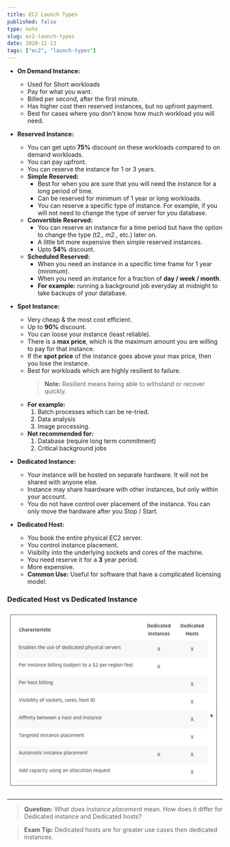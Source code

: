 ```yaml
---
title: EC2 Launch Types
published: false
type: note
slug: ec2-launch-types
date: 2020-12-13
tags: ["ec2", "launch-types"]
---
```


- **On Demand Instance:**

  - Used for Short workloads
  - Pay for what you want.
  - Billed per second, after the first minute.
  - Has higher cost then reserved instances, but no upfront payment.
  - Best for cases where you don't know how much workload you will need.

- **Reserved Instance:**

  - You can get upto **75%** discount on these workloads compared to on demand workloads.
  - You can pay upfront.
  - You can reserve the instance for 1 or 3 years.
  - **Simple Reserved:**
    - Best for when you are sure that you will need the instance for a long period of time.
    - Can be reserved for minimum of 1 year or long workloads.
    - You can reserve a specific type of instance. For example, if you will not need to change the type of server for you database.
  - **Convertible Reserved:**
    - You can reserve an instance for a time period but have the option to change the type (t2._, m2._, etc.) later on.
    - A little bit more expensive then simple reserved instances.
    - Upto **54%** discount.
  - **Scheduled Reserved:**
    - When you need an instance in a specific time frame for 1 year (minimum).
    - When you need an instance for a fraction of **day / week / month**.
    - **For example:** running a background job everyday at midnight to take backups of your database.

- **Spot Instance:**

  - Very cheap & the most cost efficient.
  - Up to **90%** discount.
  - You can loose your instance (least reliable).
  - There is a **max price**, which is the maximum amount you are willing to pay for that instance.
  - If the **spot price** of the instance goes above your max price, then you lose the instance.
  - Best for workloads which are highly resilient to failure.
    > **Note:** Resilient means being able to withstand or recover quickly.
  - **For example:**
    1. Batch processes which can be re-tried.
    2. Data analysis
    3. Image processing.
  - **Not recommended for:**
    1. Database (require long term commitment)
    2. Critical background jobs

- **Dedicated Instance:**

  - Your instance will be hosted on separate hardware. It will not be shared with anyone else.
  - Instance may share haardware with other instances, but only within your account.
  - You do not have control over placement of the instance. You can only move the hardware after you Stop / Start.

- **Dedicated Host:**
  - You book the entire physical EC2 server.
  - You control instance placement.
  - Visibilty into the underlying sockets and cores of the machine.
  - You need reserve it for a **3** year period.
  - More expensive.
  - **Common Use:**
    Useful for software that have a complicated licensing model.

### **Dedicated Host vs Dedicated Instance**

![Dedicated Host vs Dedicated Instance](host_vs_instance.png)

---

> **Question:** What does _instance placement_ mean. How does it differ for Dedicated instance and Dedicated hosts?

> **Exam Tip:** Dedicated hosts are for greater use cases then dedicated instances.
